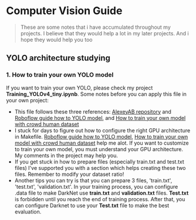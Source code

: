 # Computer Vision Guide
> These are some notes that i have accumulated throughout my projects. I believe that they would help a lot in my later projects. And i hope they would help you too
## YOLO architecture studying
### 1. How to train your own YOLO model
If you want to train your own YOLO, please check my project **Training_YOLOv4_tiny.ipynb**. Some notes before you can apply this file in your own project: 
- This file follows these three references: [AlexeyAB repository](https://github.com/AlexeyAB/darknet#how-to-train-to-detect-your-custom-objects) and [Roboflow guide how to YOLO model](https://blog.roboflow.com/how-to-train-yolov5-on-a-custom-dataset/), and [How to train your own model with crowd human dataset](https://github.com/jkjung-avt/yolov4_crowdhuman)
- I stuck for days to figure out how to configure the right GPU architecture in Makefile. [Roboflow guide how to YOLO model](https://blog.roboflow.com/how-to-train-yolov5-on-a-custom-dataset/), [How to train your own model with crowd human dataset](https://github.com/jkjung-avt/yolov4_crowdhuman) help me alot. If you want to customize to train your own model, you must understand your GPU architecture. My comments in the project may help you.
- If you get stuck in how to prepare files (especially train.txt and test.txt files) I've supported you with a section which helps creating these two files. Remember to modify your dataset ratio!
- Another tips you can try is that you can prepare 3 files, 'train.txt', 'test.txt', 'validation.txt'. In your training process, you can configure .data file to make DarkNet use **train.txt** and **validation.txt** files. **Test.txt** is forbidden until you reach the end of training process. After that, you can configure Darknet to use your **Test.txt** file to make the best evaluation. 